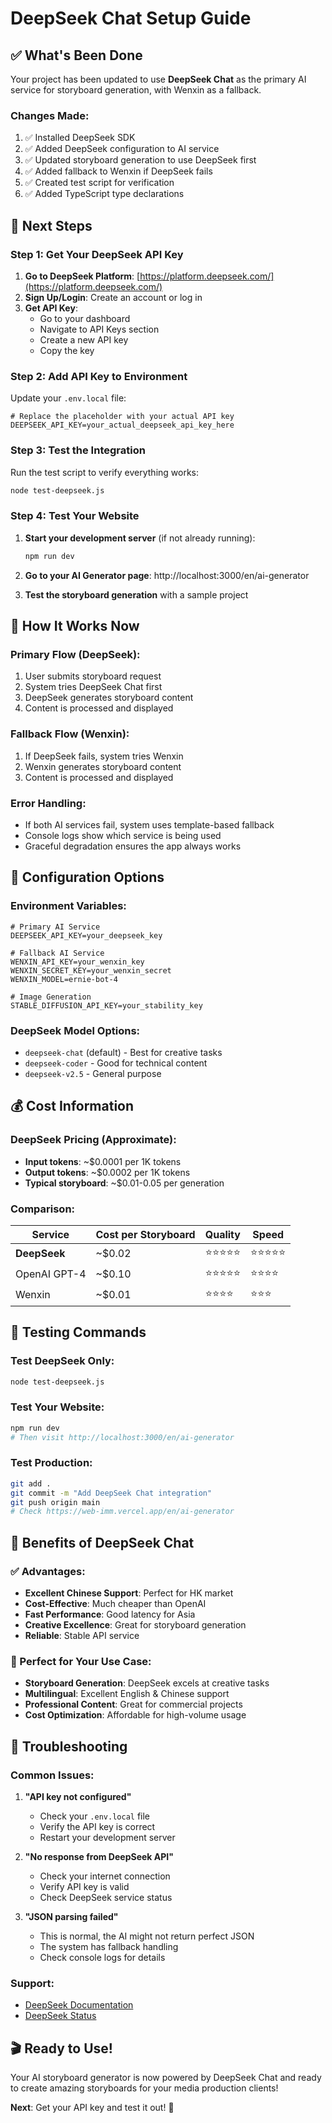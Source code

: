 # DeepSeek Chat Setup Guide

## ✅ What's Been Done

Your project has been updated to use **DeepSeek Chat** as the primary AI service for storyboard generation, with Wenxin as a fallback.

### Changes Made:
1. ✅ Installed DeepSeek SDK
2. ✅ Added DeepSeek configuration to AI service
3. ✅ Updated storyboard generation to use DeepSeek first
4. ✅ Added fallback to Wenxin if DeepSeek fails
5. ✅ Created test script for verification
6. ✅ Added TypeScript type declarations

## 🚀 Next Steps

### Step 1: Get Your DeepSeek API Key

1. **Go to DeepSeek Platform**: [https://platform.deepseek.com/](https://platform.deepseek.com/)
2. **Sign Up/Login**: Create an account or log in
3. **Get API Key**: 
   - Go to your dashboard
   - Navigate to API Keys section
   - Create a new API key
   - Copy the key

### Step 2: Add API Key to Environment

Update your `.env.local` file:

```env
# Replace the placeholder with your actual API key
DEEPSEEK_API_KEY=your_actual_deepseek_api_key_here
```

### Step 3: Test the Integration

Run the test script to verify everything works:

```bash
node test-deepseek.js
```

### Step 4: Test Your Website

1. **Start your development server** (if not already running):
   ```bash
   npm run dev
   ```

2. **Go to your AI Generator page**: http://localhost:3000/en/ai-generator

3. **Test the storyboard generation** with a sample project

## 🎯 How It Works Now

### Primary Flow (DeepSeek):
1. User submits storyboard request
2. System tries DeepSeek Chat first
3. DeepSeek generates storyboard content
4. Content is processed and displayed

### Fallback Flow (Wenxin):
1. If DeepSeek fails, system tries Wenxin
2. Wenxin generates storyboard content
3. Content is processed and displayed

### Error Handling:
- If both AI services fail, system uses template-based fallback
- Console logs show which service is being used
- Graceful degradation ensures the app always works

## 🔧 Configuration Options

### Environment Variables:
```env
# Primary AI Service
DEEPSEEK_API_KEY=your_deepseek_key

# Fallback AI Service
WENXIN_API_KEY=your_wenxin_key
WENXIN_SECRET_KEY=your_wenxin_secret
WENXIN_MODEL=ernie-bot-4

# Image Generation
STABLE_DIFFUSION_API_KEY=your_stability_key
```

### DeepSeek Model Options:
- `deepseek-chat` (default) - Best for creative tasks
- `deepseek-coder` - Good for technical content
- `deepseek-v2.5` - General purpose

## 💰 Cost Information

### DeepSeek Pricing (Approximate):
- **Input tokens**: ~$0.0001 per 1K tokens
- **Output tokens**: ~$0.0002 per 1K tokens
- **Typical storyboard**: ~$0.01-0.05 per generation

### Comparison:
| Service | Cost per Storyboard | Quality | Speed |
|---------|-------------------|---------|-------|
| **DeepSeek** | ~$0.02 | ⭐⭐⭐⭐⭐ | ⭐⭐⭐⭐⭐ |
| OpenAI GPT-4 | ~$0.10 | ⭐⭐⭐⭐⭐ | ⭐⭐⭐⭐ |
| Wenxin | ~$0.01 | ⭐⭐⭐⭐ | ⭐⭐⭐ |

## 🧪 Testing Commands

### Test DeepSeek Only:
```bash
node test-deepseek.js
```

### Test Your Website:
```bash
npm run dev
# Then visit http://localhost:3000/en/ai-generator
```

### Test Production:
```bash
git add .
git commit -m "Add DeepSeek Chat integration"
git push origin main
# Check https://web-imm.vercel.app/en/ai-generator
```

## 🎉 Benefits of DeepSeek Chat

### ✅ Advantages:
- **Excellent Chinese Support**: Perfect for HK market
- **Cost-Effective**: Much cheaper than OpenAI
- **Fast Performance**: Good latency for Asia
- **Creative Excellence**: Great for storyboard generation
- **Reliable**: Stable API service

### 🎯 Perfect for Your Use Case:
- **Storyboard Generation**: DeepSeek excels at creative tasks
- **Multilingual**: Excellent English & Chinese support
- **Professional Content**: Great for commercial projects
- **Cost Optimization**: Affordable for high-volume usage

## 🚨 Troubleshooting

### Common Issues:

1. **"API key not configured"**
   - Check your `.env.local` file
   - Verify the API key is correct
   - Restart your development server

2. **"No response from DeepSeek API"**
   - Check your internet connection
   - Verify API key is valid
   - Check DeepSeek service status

3. **"JSON parsing failed"**
   - This is normal, the AI might not return perfect JSON
   - The system has fallback handling
   - Check console logs for details

### Support:
- [DeepSeek Documentation](https://platform.deepseek.com/docs)
- [DeepSeek Status](https://status.deepseek.com/)

## 🎬 Ready to Use!

Your AI storyboard generator is now powered by DeepSeek Chat and ready to create amazing storyboards for your media production clients!

**Next**: Get your API key and test it out! 🚀 